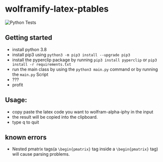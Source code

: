 # wolframify-latex-ptables
![Python Tests](https://github.com/CommanderStorm/wolframify-latex-ptables/workflows/Run%20Python%20Tests/badge.svg?branch=master)
## Getting started

- install python 3.8
- install pip3 using ```python3 -m pip3 install --upgrade pip3```
- install the pyperclip package by running ```pip3 install pyperclip``` or ```pip3 install -r requirements.txt```
- run the main class by using the ```python3 main.py``` command or by running the ```main.py``` Script
- ???
- profit

## Usage:
- copy paste the latex code you want to wolfram-alpha-iphy in the input
- the result will be copied into the clipboard.
- type q to quit

## known errors 
- Nested pmatrix tags(a ```\begin{pmatrix}``` tag inside a ```\begin{pmatrix}``` tag) will cause parsing problems.
